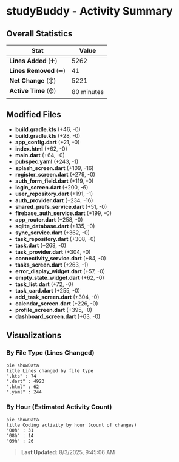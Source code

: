# studyBuddy - Activity Summary 

## Overall Statistics

| Stat                   | Value                                                             |
| ---------------------- | ----------------------------------------------------------------- |
| **Lines Added** (➕)   | 5262                                          |
| **Lines Removed** (➖) | 41                                        |
| **Net Change** (↕)    | 5221                |
| **Active Time** (⌚)   | 80 minutes |


## Modified Files
- **build.gradle.kts** (+46, -0)
- **build.gradle.kts** (+28, -0)
- **app_config.dart** (+21, -0)
- **index.html** (+62, -0)
- **main.dart** (+64, -0)
- **pubspec.yaml** (+243, -1)
- **splash_screen.dart** (+109, -16)
- **register_screen.dart** (+279, -0)
- **auth_form_field.dart** (+119, -0)
- **login_screen.dart** (+200, -6)
- **user_repository.dart** (+191, -1)
- **auth_provider.dart** (+234, -16)
- **shared_prefs_service.dart** (+51, -0)
- **firebase_auth_service.dart** (+199, -0)
- **app_router.dart** (+258, -0)
- **sqlite_database.dart** (+135, -0)
- **sync_service.dart** (+362, -0)
- **task_repository.dart** (+308, -0)
- **task.dart** (+268, -0)
- **task_provider.dart** (+304, -0)
- **connectivity_service.dart** (+84, -0)
- **tasks_screen.dart** (+263, -1)
- **error_display_widget.dart** (+57, -0)
- **empty_state_widget.dart** (+62, -0)
- **task_list.dart** (+72, -0)
- **task_card.dart** (+255, -0)
- **add_task_screen.dart** (+304, -0)
- **calendar_screen.dart** (+226, -0)
- **profile_screen.dart** (+395, -0)
- **dashboard_screen.dart** (+63, -0)

## Visualizations

### By File Type (Lines Changed)

```mermaid
pie showData
title Lines changed by file type
".kts" : 74
".dart" : 4923
".html" : 62
".yaml" : 244
```

### By Hour (Estimated Activity Count)

```mermaid
pie showData
title Coding activity by hour (count of changes)
"00h" : 31
"08h" : 14
"09h" : 26
```


> **Last Updated:** 8/3/2025, 9:45:06 AM